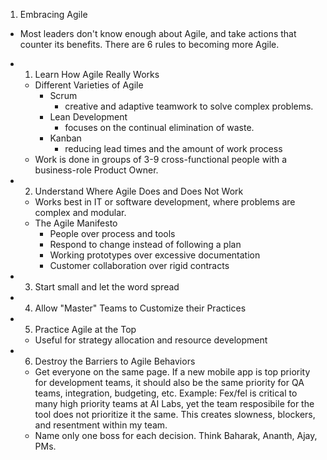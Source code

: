 1. Embracing Agile

- Most leaders don't know enough about Agile, and take actions that counter its benefits. There are 6 rules to becoming more Agile.

- 1. Learn How Agile Really Works

    - Different Varieties of Agile
        - Scrum
            - creative and adaptive teamwork to solve complex problems.
        - Lean Development
            - focuses on the continual elimination of waste.
        - Kanban
            - reducing lead times and the amount of work process
    - Work is done in groups of 3-9 cross-functional people with a business-role Product Owner.

- 2. Understand Where Agile Does and Does Not Work
    - Works best in IT or software development, where problems are complex and modular.
    - The Agile Manifesto
        - People over process and tools
        - Respond to change instead of following a plan
        - Working prototypes over excessive documentation 
        - Customer collaboration over rigid contracts

- 3. Start small and let the word spread
- 4. Allow "Master" Teams to Customize their Practices
- 5. Practice Agile at the Top
    - Useful for strategy allocation and resource development
- 6. Destroy the Barriers to Agile Behaviors
    - Get everyone on the same page. If a new mobile app is top priority for development teams, it should also be the same priority for QA teams, integration, budgeting, etc. Example: Fex/fel is critical to many high priority teams at AI Labs, yet the team resposibile for the tool does not prioritize it the same. This creates slowness, blockers, and resentment within my team.
    - Name only one boss for each decision. Think Baharak, Ananth, Ajay, PMs.
